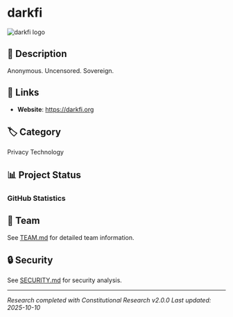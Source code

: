 # darkfi

![darkfi logo](https://raw.githubusercontent.com/M0nkeyFl0wer/web3-privacy-ethereum-cypherpunk-research/master/deliverables/darkfi/media/darkfi-github-avatar.png)


## 📝 Description
Anonymous. Uncensored. Sovereign.

## 🔗 Links
- **Website**: https://darkfi.org


## 🏷️ Category
Privacy Technology

## 📊 Project Status

### GitHub Statistics




## 👥 Team
See [TEAM.md](reports/TEAM.md) for detailed team information.


## 🔒 Security
See [SECURITY.md](reports/SECURITY.md) for security analysis.

---
*Research completed with Constitutional Research v2.0.0*
*Last updated: 2025-10-10*
